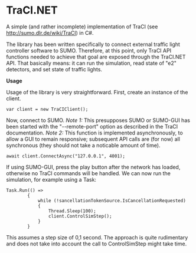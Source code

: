 # TraCI.NET

A simple (and rather incomplete) implementation of TraCI (see http://sumo.dlr.de/wiki/TraCI) in C#. 

The library has been written specifically to connect external traffic light controller software to SUMO. Therefore, at this point, only TraCI API functions needed to achieve that goal are exposed through the TraCI.NET API. That basically means: it can run the simulation, read state of "e2" detectors, and set state of traffic lights.

**Usage**

Usage of the library is very straightforward. First, create an instance of the client.


    var client = new TraCIClient();

Now, connect to SUMO.
*Note 1:* This presupposes SUMO or SUMO-GUI has been started with the "--remote-port" option as described in the TraCI documentation.
*Note 2:* This function is implemented asynchronously, to allow a GUI to remain responsive; subsequent API calls are (for now) all synchronous (they should not take a noticable amount of time).

    await client.ConnectAsync("127.0.0.1", 4001);

If using SUMO-GUI, press the play button after the network has loaded, otherwise no TraCI commands will be handled.
We can now run the simulation, for example using a Task:

    Task.Run(() =>
            {
                while (!sancellationTokenSource.IsCancellationRequested)
                {
                    Thread.Sleep(100);
                    client.ControlSimStep();
                }
            }

This assumes a step size of 0,1 second. The approach is quite rudimentary and does not take into account the call to ControlSimStep might take time.

